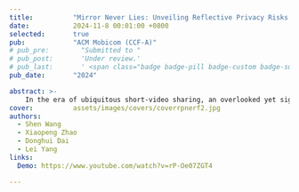 ```yaml
---
title:          "Mirror Never Lies: Unveiling Reflective Privacy Risks in Glass-laden Short Videos"
date:           2024-11-8 00:01:00 +0800
selected:       true
pub:            "ACM Mobicom (CCF-A)"
# pub_pre:        "Submitted to "
# pub_post:       'Under review.'
# pub_last:       ' <span class="badge badge-pill badge-custom badge-success">Spotlight</span>'
pub_date:       "2024"

abstract: >-
    In the era of ubiquitous short-video sharing, an overlooked yet significant privacy risk has arisen, the accidental disclosure of confidential information through reflective surfaces, such as mirrors, glass, or even polished metal. Such reflections can inadvertently disclose sensitive personal details to a broad audience without the awareness of content creators. Our examination of 100 top-rated TikTok short videos reveals that, on average, 37.2% of frames in each video feature identifiable reflective surfaces, posing potential privacy risks. In this work, we introduce a framework designed to scrutinize reflective privacy risks in glass-laden short videos. At the heart of the framework is the development of a reflection-specific neural radiance field, termed RP-NeRF, which enables reflection-aware ray tracing for precise extraction and reconstruction of the reflective scenes from the surfaces they appear on. 
cover:          assets/images/covers/coverrpnerf2.jpg
authors:
  - Shen Wang
  - Xiaopeng Zhao
  - Donghui Dai
  - Lei Yang
links:
  Demo: https://www.youtube.com/watch?v=rP-Oe07ZGT4

---
```

